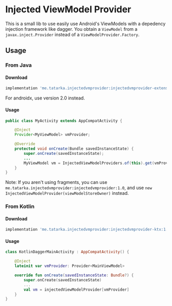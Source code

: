 # Injected ViewModel Provider
This is a small lib to use easily use Android's ViewModels with a depedency injection framework like dagger. You obtain a `ViewModel` from a `javax.inject.Provider` instead of a `ViewModelProvider.Factory`.

## Usage

### From Java

#### Download
```groovy
implementation 'me.tatarka.injectedvmprovider:injectedvmprovider-extensions:1.0'
```
For androidx, use version 2.0 instead.

#### Usage
```java
public class MyActivity extends AppCompatActivity {

    @Inject
    Provider<MyViewModel> vmProvider;

    @Override
    protected void onCreate(Bundle savedInstanceState) {
        super.onCreate(savedInstanceState);
        ...
        MyViewModel vm = InjectedViewModelProviders.of(this).get(vmProvider);
    }
}
```

Note: If you aren't using fragments, you can use `me.tatarka.injectedvmprovider:injectedvmprovider:1.0`, and use `new InjectedViewModelProvider(viewModelStoreOwner)` instead.

### From Kotlin

#### Download
```groovy
implementation 'me.tatarka.injectedvmprovider:injectedvmprovider-ktx:1.0'
```

#### Usage
```kotlin
class KotlinDaggerMainActivity : AppCompatActivity() {

    @Inject
    lateinit var vmProvider: Provider<MainViewModel>

    override fun onCreate(savedInstanceState: Bundle?) {
        super.onCreate(savedInstanceState)
        ...
        val vm = injectedViewModelProvider[vmProvider]
    }
}
```
